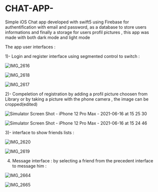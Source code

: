 # CHAT-APP-
Simple iOS Chat app developed with swift5 using Firebase for authentification with email and password, as a database to store users informations and finally a storage for users profil pictures , this app was made with both dark mode and light mode 

The app user interfaces : 

1)- Login and register interface using segmented control to switch :


![IMG_2616](https://user-images.githubusercontent.com/51541884/122236146-2ed4cd80-ceb6-11eb-904b-100621dc4de9.PNG)   

![IMG_2618](https://user-images.githubusercontent.com/51541884/122236181-35634500-ceb6-11eb-9ba0-e31620ce4478.PNG)

![IMG_2617](https://user-images.githubusercontent.com/51541884/122236200-3ac08f80-ceb6-11eb-9a72-f927b16a8a39.PNG)



2)- Compeletion of registration by adding a profil picture choosen from Library or by taking a picture with the phone camera , the image can be cropped(edited) 


![Simulator Screen Shot - iPhone 12 Pro Max - 2021-06-16 at 15 25 30](https://user-images.githubusercontent.com/51541884/122237350-2b8e1180-ceb7-11eb-9d9f-e46710ad0246.png)    

![Simulator Screen Shot - iPhone 12 Pro Max - 2021-06-16 at 15 24 46](https://user-images.githubusercontent.com/51541884/122237387-321c8900-ceb7-11eb-97ef-4147cae76e93.png)



3)- interface to show friends lists : 


![IMG_2620](https://user-images.githubusercontent.com/51541884/122236644-97bc4580-ceb6-11eb-9199-ca3fa7201474.PNG)  

![IMG_2619](https://user-images.githubusercontent.com/51541884/122236678-9db22680-ceb6-11eb-9df6-921211c2fd87.PNG)



4) Message interface : by selecting a friend from the precedent interface to message him : 


![IMG_2664](https://user-images.githubusercontent.com/51541884/122236882-ccc89800-ceb6-11eb-84a4-86c78f53bab1.PNG) 

![IMG_2665](https://user-images.githubusercontent.com/51541884/122236942-d81bc380-ceb6-11eb-9178-f2862058dc57.PNG)




